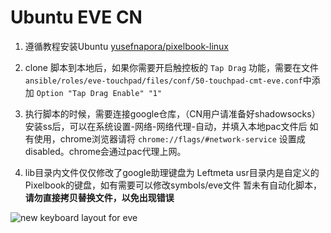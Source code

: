 # Ubuntu EVE CN

1. 遵循教程安装Ubuntu [yusefnapora/pixelbook-linux](https://github.com/yusefnapora/pixelbook-linux)

2. clone 脚本到本地后，如果你需要开启触控板的 `Tap Drag` 功能，需要在文件`ansible/roles/eve-touchpad/files/conf/50-touchpad-cmt-eve.conf`中添加 `Option "Tap Drag Enable" "1"`

3. 执行脚本的时候，需要连接google仓库，（CN用户请准备好shadowsocks）
  安装ss后，可以在系统设置-网络-网络代理-自动，并填入本地pac文件后
  如有使用，chrome浏览器请将 `chrome://flags/#network-service` 设置成disabled。chrome会通过pac代理上网。

4. lib目录内文件仅仅修改了google助理键盘为 Leftmeta
  usr目录内是自定义的Pixelbook的键盘，如有需要可以修改symbols/eve文件
  暂未有自动化脚本，**请勿直接拷贝替换文件，以免出现错误**

  ![new keyboard layout for eve](https://raw.githubusercontent.com/Lyuzonggui/eve-cn/master/keyboard.png)

